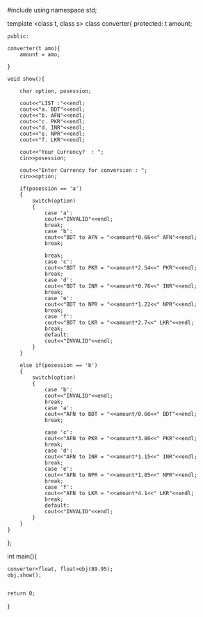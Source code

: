 #include<iostream>
using namespace std;

template <class t, class s>
class converter{
    protected:
    t amount;

    public:

    converter(t amo){
        amount = amo;

    }

    void show(){

        char option, posession;

        cout<<"LIST :"<<endl;
        cout<<"a. BDT"<<endl;
        cout<<"b. AFN"<<endl;
        cout<<"c. PKR"<<endl;
        cout<<"d. INR"<<endl;
        cout<<"e. NPR"<<endl;
        cout<<"f. LKR"<<endl;

        cout<<"Your Currency?  : ";
        cin>>posession;

        cout<<"Enter Currency for conversion : ";
        cin>>option;

        if(posession == 'a')
        {
            switch(option)
            {
                case 'a':
                cout<<"INVALID"<<endl;
                break;
                case 'b':
                cout<<"BDT to AFN = "<<amount*0.66<<" AFN"<<endl;
                break;
                
                break;
                case 'c':
                cout<<"BDT to PKR = "<<amount*2.54<<" PKR"<<endl;
                break;
                case 'd':
                cout<<"BDT to INR = "<<amount*0.76<<" INR"<<endl;
                break;
                case 'e':
                cout<<"BDT to NPR = "<<amount*1.22<<" NPR"<<endl;
                break;
                case 'f':
                cout<<"BDT to LKR = "<<amount*2.7<<" LKR"<<endl;
                break;
                default:
                cout<<"INVALID"<<endl;
            }
        }

        else if(posession == 'b')
        {
            switch(option)
            {
                case 'b':
                cout<<"INVALID"<<endl;
                break;
                case 'a':
                cout<<"AFN to BDT = "<<amount/0.66<<" BDT"<<endl;
                break;
               
                case 'c':
                cout<<"AFN to PKR = "<<amount*3.86<<" PKR"<<endl;
                break;
                case 'd':
                cout<<"AFN to INR = "<<amount*1.15<<" INR"<<endl;
                break;
                case 'e':
                cout<<"AFN to NPR = "<<amount*1.85<<" NPR"<<endl;
                break;
                case 'f':
                cout<<"AFN to LKR = "<<amount*4.1<<" LKR"<<endl;
                break;
                default:
                cout<<"INVALID"<<endl;
            }
        }
    }



};


int main(){

    converter<float, float>obj(89.95);
    obj.show();


    return 0;
}
